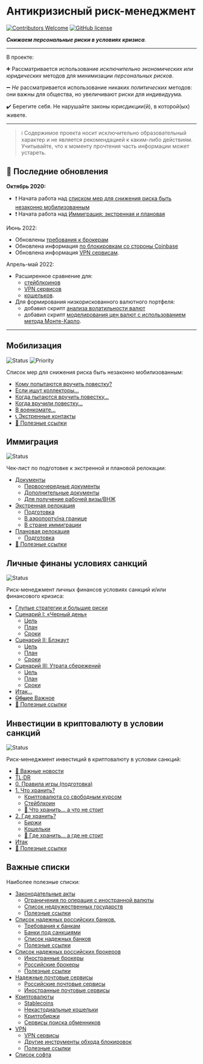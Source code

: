 # Антикризисный риск-менеджмент

[![Contributors Welcome](https://img.shields.io/badge/contributing-welcome-blue.svg)](CONTRIBUTING.md)
[![GitHub license](https://img.shields.io/badge/license-CC0-blue.svg)](LICENSE)

***Снижаем персональные риски в условиях кризиса***.

---

В проекте:

:heavy_plus_sign: Рассматривается использование *исключительно экономических или юридических* методов для минимизации *персональных рисков*.

:heavy_minus_sign: *Не* рассматривается использование никаких *политических* методов: они важны для общества, но увеличивают риски для индивидуума.

:heavy_check_mark: Берегите себя. Не нарушайте законы юрисдикции(й), в которой(ых) живете.

---

> :information_source: Содержимое проекта носит исключительно образовательный характер и не является рекомендацией к каким-либо действиям. Учитывайте, что к моменту прочтения часть информации может устареть.

## :newspaper: **Последние обновления**

**Октябрь 2020:**

- :heavy_exclamation_mark: Начата работа над [списком мер для снижения риска быть незаконно мобилизованным](#мобилизация)
- :heavy_exclamation_mark: Начата работа над [Иммиграция: экстренная и плановая](#иммиграция)

Июнь 2022:

- Обновлены [требования к брокерам](lists.md#требования-к-брокерам)
- Обновлена информация [по блокировкам со стороны Coinbase](lists.md#криптобиржи)
- Обновлена информация [VPN сервисам](lists.md#vpn-cервисы).

Апрель-мaй 2022:

- Расширенное сравнение для:
  - [стейблкоинов](lists.md#stablecoins)
  - [VPN сервисов](lists.md#vpn)
  - [кошельков](lists.md#некастодиальные-кошельки).
- Для формирования низкорискованного валютного портфеля:
  - добавил скрипт [анализа волатильности валют](src/fx_currencies_analysis.md)
  - добавил скрипт [моделирования цен валют с использованием метода Монте-Карло](src/fx_currency_portfolio__assets_selection.ipynb).

---

## Мобилизация

![Status](https://img.shields.io/badge/status-in_progress-green.svg) ![Priority](https://img.shields.io/static/v1?label=priority&message=critical&color=red)

Список мер для снижения риска быть незаконно мобилизованным:

- [Кому попытаются вручить повестку?](mobilization-resistance.md#кому-попытаются-вручить-повестку)
- [Если ищут коллекторы...](mobilization-resistance.md#если-ищут-коллекторы)
- [Когда пытаются вручить повестку...](mobilization-resistance.md#когда-пытаются-вручить-повестку)
- [Когда вручили повестку...](mobilization-resistance.md#когда-вручили-повестку)
- [В военкомате...](mobilization-resistance.md#в-военкомате)
- [:telephone_receiver: Экстренные контакты](mobilization-resistance.md#telephone_receiver-экстренные-контакты)
- [:link: Полезные ссылки](mobilization-resistance.md#link-полезные-ссылки)

## Иммиграция

![Status](https://img.shields.io/badge/status-in_progress-green.svg)

Чек-лист по подготовке к экстренной и плановой релокации:

- [Документы](relocation.md#документы)
  - [Первоочередные документы](relocation.md#первоочередные-документы)
  - [Дополнительные документы](relocation.md#дополнительные-документы)
  - [Для получение рабочей визы/ВНЖ](relocation.md#для-получение-рабочей-визывнж)
- [Экстренная релокация](relocation.md#экстренная-релокация)
  - [Подготовка](relocation.md#подготовка)
  - [В аэропорту/на границе](relocation.md#в-аэропортуна-границе)
  - [В стране иммиграции](relocation.md#в-стране-иммиграции)
- [Плановая релокация](relocation.md#плановая-релокация)
  - [Подготовка](relocation.md#подготовка-1)
- [:link: Полезные ссылки](relocation.md#link-полезные-ссылки)

## Личные финаны условиях санкций

![Status](https://img.shields.io/badge/status-archive-lightgrey.svg)

Риск-менеджмент личных финансов условиях санкций и/или финансового кризиса:

- [Глупые стратегии и большие риски](introduction-to-risks.md#глупые-стратегии-и-большие-риски)
- [Сценарий I: «Черный день»](introduction-to-risks.md#сценарий-i-черный-день)
  - [Цель](introduction-to-risks.md#цель)
  - [План](introduction-to-risks.md#план)
  - [Сроки](introduction-to-risks.md#сроки)
- [Сценарий II: Блэкаут](introduction-to-risks.md#сценарий-ii-блэкаут)
  - [Цель](introduction-to-risks.md#цель-1)
  - [План](introduction-to-risks.md#план-1)
  - [Сроки](introduction-to-risks.md#сроки-1)
- [Сценарий III: Утрата сбережений](introduction-to-risks.md#сценарий-iii-утрата-сбережений)
  - [Цель](introduction-to-risks.md#цель-2)
  - [План](introduction-to-risks.md#план-2)
  - [Сроки](introduction-to-risks.md#сроки-2)
- [Итак...](introduction-to-risks.md#итак)
- [~~Общее~~ Важное](introduction-to-risks.md#общее-важное)
- [:link: Полезные ссылки](introduction-to-risks.md#link-полезные-ссылки)


## Инвестиции в криптовалюту в условии санкций

![Status](https://img.shields.io/badge/status-archive-lightgrey.svg) 

Риск-менеджмент инвестиций в криптовалюту в условии санкций:

- [:date: Важные новости](sanctions-risks-in-cryptocurrency.md#date-важные-новости)
- [TL;DR](sanctions-risks-in-cryptocurrency.md#tldr)
- [0. Правила игры (подготовка)](sanctions-risks-in-cryptocurrency.md#0-правила-игры-подготовка)
- [1. Что хранить?](sanctions-risks-in-cryptocurrency.md#1-что-хранить)
  - [Криптовалюта со свободным курсом](sanctions-risks-in-cryptocurrency.md#криптовалюта-со-свободным-курсом)
  - [Стейблкоин](sanctions-risks-in-cryptocurrency.md#стейблкоин)
  - [:pushpin: Что хранить... а что не стоит](sanctions-risks-in-cryptocurrency.md#pushpin-что-хранить-а-что-не-стоит)
- [2. Где хранить?](sanctions-risks-in-cryptocurrency.md#2-где-хранить)
  - [Биржи](sanctions-risks-in-cryptocurrency.md#биржи)
  - [Кошельки](sanctions-risks-in-cryptocurrency.md#кошельки)
  - [:pushpin: Где хранить... а где не стоит](sanctions-risks-in-cryptocurrency.md#pushpin-где-хранить-а-где-не-стоит)
- [Итак](sanctions-risks-in-cryptocurrency.md#итак)
- [:link: Полезные ссылки](sanctions-risks-in-cryptocurrency.md#link-полезные-ссылки)


## Важные списки

Наиболее полезные списки:

- [Законодательные акты](lists.md#законодательные-акты)
  - [Ограничения по операция с иностранной валюты](lists.md#ограничения-по-операция-с-иностранной-валюты)
  - [Список недружественных государств](lists.md#список-недружественных-государств)
  - [Полезные ссылки](lists.md#полезные-ссылки)
- [Список надежных российских банков.](lists.md#список-надежных-российских-банков)
  - [Требования к банкам](lists.md#требования-к-банкам)
  - [Банки под санкциями](lists.md#банки-под-санкциями)
  - [Список надежных банков](lists.md#список-надежных-банков)
  - [Полезные ссылки](lists.md#полезные-ссылки-1)
- [Список надежных российских брокеров](lists.md#список-надежных-российских-брокеров)
  - [Иностранные брокеры](lists.md#иностранные-брокеры)
  - [Российские брокеры](lists.md#российские-брокеры)
  - [Полезные ссылки](lists.md#полезные-ссылки-2)
- [Надежные почтовые сервисы](lists.md#надежные-почтовые-сервисы)
  - [Российские почтовые сервисы](lists.md#российские-почтовые-сервисы)
  - [Иностранные почтовые сервисы](lists.md#иностранные-почтовые-сервисы)
- [Криптовалюты](lists.md#криптовалюты)
  - [Stablecoins](lists.md#stablecoins)
  - [Некастодиальные кошельки](lists.md#некастодиальные-кошельки)
  - [Криптобиржи](lists.md#криптобиржи)
  - [Сервисы поиска обменников](lists.md#сервисы-поиска-обменников)
- [VPN](lists.md#vpn)
  - [VPN cервисы](lists.md#vpn-cервисы)
  - [Другие инструменты обхода блокировок](lists.md#другие-инструменты-обхода-блокировок)
  - [Полезные ссылки](lists.md#полезные-ссылки-3)
- [Список софта](lists.md#список-софта)
